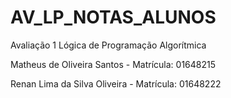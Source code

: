 # AV_LP_NOTAS_ALUNOS

Avaliação 1 Lógica de Programação Algorítmica 

Matheus de Oliveira Santos - Matrícula: 01648215

Renan Lima da Silva Oliveira - Matrícula: 01648222
